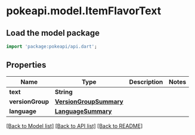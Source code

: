 # pokeapi.model.ItemFlavorText

## Load the model package
```dart
import 'package:pokeapi/api.dart';
```

## Properties
Name | Type | Description | Notes
------------ | ------------- | ------------- | -------------
**text** | **String** |  | 
**versionGroup** | [**VersionGroupSummary**](VersionGroupSummary.md) |  | 
**language** | [**LanguageSummary**](LanguageSummary.md) |  | 

[[Back to Model list]](../README.md#documentation-for-models) [[Back to API list]](../README.md#documentation-for-api-endpoints) [[Back to README]](../README.md)


